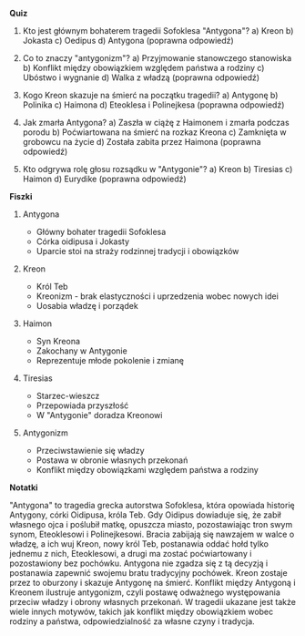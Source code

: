  **Quiz**

1. Kto jest głównym bohaterem tragedii Sofoklesa "Antygona"?
   a) Kreon
   b) Jokasta
   c) Oedipus
   d) Antygona (poprawna odpowiedź)

2. Co to znaczy "antygonizm"?
   a) Przyjmowanie stanowczego stanowiska
   b) Konflikt między obowiązkiem względem państwa a rodziny
   c) Ubóstwo i wygnanie
   d) Walka z władzą (poprawna odpowiedź)

3. Kogo Kreon skazuje na śmierć na początku tragedii?
   a) Antygonę
   b) Polinika
   c) Haimona
   d) Eteoklesa i Polinejkesa (poprawna odpowiedź)

4. Jak zmarła Antygona?
   a) Zaszła w ciążę z Haimonem i zmarła podczas porodu
   b) Poćwiartowana na śmierć na rozkaz Kreona
   c) Zamknięta w grobowcu na życie
   d) Została zabita przez Haimona (poprawna odpowiedź)

5. Kto odgrywa rolę głosu rozsądku w "Antygonie"?
   a) Kreon
   b) Tiresias
   c) Haimon
   d) Eurydike (poprawna odpowiedź)

**Fiszki**

1. Antygona
   - Główny bohater tragedii Sofoklesa
   - Córka οidipusa i Jokasty
   - Uparcie stoi na straży rodzinnej tradycji i obowiązków

2. Kreon
   - Król Teb
   - Kreonizm - brak elastyczności i uprzedzenia wobec nowych idei
   - Uosabia władzę i porządek

3. Haimon
   - Syn Kreona
   - Zakochany w Antygonie
   - Reprezentuje młode pokolenie i zmianę

4. Tiresias
   - Starzec-wieszcz
   - Przepowiada przyszłość
   - W "Antygonie" doradza Kreonowi

5. Antygonizm
   - Przeciwstawienie się władzy
   - Postawa w obronie własnych przekonań
   - Konflikt między obowiązkami względem państwa a rodziny

**Notatki**

"Antygona" to tragedia grecka autorstwa Sofoklesa, która opowiada historię Antygony, córki Οidipusa, króla Teb. Gdy Οidipus dowiaduje się, że zabił własnego ojca i poślubił matkę, opuszcza miasto, pozostawiając tron swym synom, Eteoklesowi i Polinejkesowi. Bracia zabijają się nawzajem w walce o władzę, a ich wuj Kreon, nowy król Teb, postanawia oddać hołd tylko jednemu z nich, Eteoklesowi, a drugi ma zostać poćwiartowany i pozostawiony bez pochówku. Antygona nie zgadza się z tą decyzją i postanawia zapewnić swojemu bratu tradycyjny pochówek. Kreon zostaje przez to oburzony i skazuje Antygonę na śmierć. Konflikt między Antygoną i Kreonem ilustruje antygonizm, czyli postawę odważnego występowania przeciw władzy i obrony własnych przekonań. W tragedii ukazane jest także wiele innych motywów, takich jak konflikt między obowiązkiem wobec rodziny a państwa, odpowiedzialność za własne czyny i tradycja.